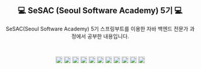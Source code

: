 <h2 align="center">💻 SeSAC (Seoul Software Academy) 5기 💻</h2>
<p align="center">SeSAC(Seoul Software Academy) 5기 스프링부트를 이용한 자바 백엔드 전문가 과정에서 공부한 내용입니다.</p>
<br>
<P align="center"><img style="height:18px;" src="https://img.shields.io/badge/HTML5-E34F26?style=flat-square&logo=HTML5&logoColor=white"/>
  <img style="height:18px;" src="https://img.shields.io/badge/CSS3-1572B6?style=flat-square&logo=CSS3&logoColor=white"/>
  <img style="height:18px;" src="https://img.shields.io/badge/JavaScript-F7DF1E?style=flat-square&logo=JavaScript&logoColor=black"/>
  <img style="height:18px;" src="https://img.shields.io/badge/java-007396?style=for-the-badge&logo=java&logoColor=white">
  <img style="height:18px;" src="https://img.shields.io/badge/oracle-F80000?style=for-the-badge&logo=oracle&logoColor=white">
  <img style="height:18px;" src="https://img.shields.io/badge/mariaDB-003545?style=for-the-badge&logo=mariaDB&logoColor=white">
  <img style="height:18px;" src="https://img.shields.io/badge/spring-6DB33F?style=for-the-badge&logo=spring&logoColor=white"> 
  <img style="height:18px;" src="https://img.shields.io/badge/springboot-6DB33F?style=for-the-badge&logo=springboot&logoColor=white">
  <img style="height:18px;" src="https://img.shields.io/badge/apache tomcat-F8DC75?style=for-the-badge&logo=apachetomcat&logoColor=white">
  <img style="height:18px;" src="https://img.shields.io/badge/gradle-02303A?style=for-the-badge&logo=gradle&logoColor=white">
  <img style="height:18px;" src="https://img.shields.io/badge/git-F05032?style=for-the-badge&logo=git&logoColor=white">
</P>

